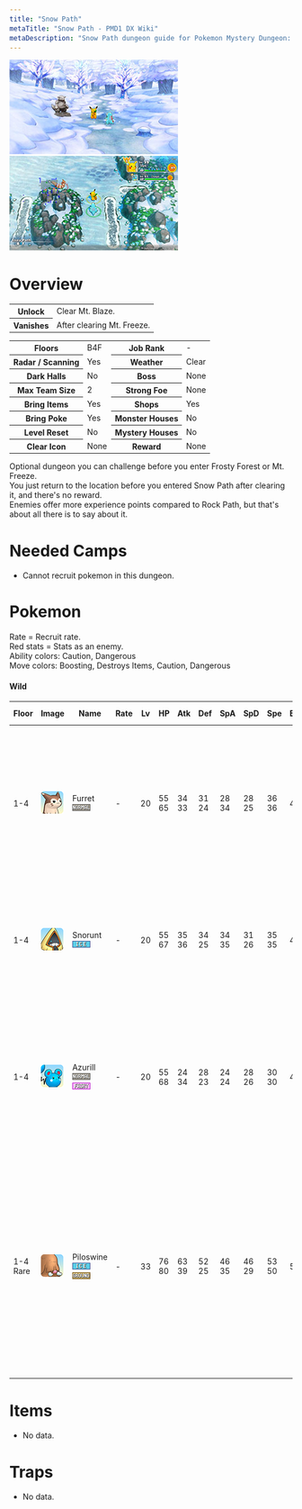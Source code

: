 ```yaml
---
title: "Snow Path"
metaTitle: "Snow Path - PMD1 DX Wiki"
metaDescription: "Snow Path dungeon guide for Pokemon Mystery Dungeon: Rescue Team DX."
---
```


<div class="pageTopImage dungeonPageTopImage2">
  <img src="../images/areas/frosty_forest_intro.jpg"/><img src="../images/areas/snow_path_2.jpg"/>
</div>

# Overview

<table class="dungeonOverview">
  <tr>
    <th>Unlock</th>
    <td class="highlightYellow">Clear Mt. Blaze.</td>
  </tr>
  <tr>
    <th>Vanishes</th>
    <td class="highlightYellow">After clearing Mt. Freeze.</td>
  </tr>
</table>

<table class="dungeonTable">
  <tr>
    <th>Floors</th>
    <td>B4F</td>
    <th>Job Rank</th>
    <td>-</td>
  </tr>
  <tr>
    <th>Radar / Scanning</th>
    <td>Yes</td>
    <th>Weather</th>
    <td>Clear</td>
  </tr>
  <tr>
    <th>Dark Halls</th>
    <td>No</td>
    <th>Boss</th>
    <td>None</td>
  </tr>
  <tr>
    <th>Max Team Size</th>
    <td>2</td>
    <th>Strong Foe</th>
    <td>None</td>
  </tr>
  <tr>
    <th>Bring Items</th>
    <td>Yes</td>
    <th>Shops</th>
    <td>Yes</td>
  </tr>
  <tr>
    <th>Bring Poke</th>
    <td>Yes</td>
    <th>Monster Houses</th>
    <td>No</td>
  </tr>
  <tr>
    <th>Level Reset</th>
    <td>No</td>
    <th>Mystery Houses</th>
    <td>No</td>
  </tr>
  <tr>
    <th>Clear Icon</th>
    <td>None</td>
    <th>Reward</th>
    <td>None</td>
  </tr>
</table>

Optional dungeon you can challenge before you enter Frosty Forest or Mt. Freeze.<br/>You just return to the location before you entered Snow Path after clearing it, and there's no reward.<br/>Enemies offer more experience points compared to Rock Path, but that's about all there is to say about it.

# Needed Camps

- Cannot recruit pokemon in this dungeon.

# Pokemon

Rate = Recruit rate.<br/>Red stats = Stats as an enemy.<br/>Ability colors: <span class="highlightYellow">Caution</span>, <span class="highlightOrange">Dangerous</span><br/>Move colors: <span class="boost">Boosting</span>, <span class="item">Destroys Items</span>, <span class="caution">Caution</span>, <span class="extreme">Dangerous</span>

#### Wild

|Floor|Image|Name|Rate|Lv|HP|Atk|Def|SpA|SpD|Spe|Exp|Ability + Moves|
|-|-|-|-|-|-|-|-|-|-|-|-|-|
|1-4|![Furret](../images/pokemon/162.png)|Furret<br/>![Normal](../images/type/normal.gif)|-|20|55<br/><span class="redText">65</span>|34<br/><span class="redText">33</span>|31<br/><span class="redText">24</span>|28<br/><span class="redText">34</span>|28<br/><span class="redText">25</span>|36<br/><span class="redText">36</span>|42|Run Away or Keen Eye<br/>Scratch / Foresight / Defense Curl /<br/>Agility / Quick Attack / Fury Swipes /<br/>Coil / Helping Hand|
|1-4|![Snorunt](../images/pokemon/361.png)|Snorunt<br/>![Ice](../images/type/ice.gif)|-|20|55<br/><span class="redText">67</span>|35<br/><span class="redText">36</span>|34<br/><span class="redText">25</span>|34<br/><span class="redText">35</span>|31<br/><span class="redText">26</span>|35<br/><span class="redText">35</span>|48|Inner Focus or Ice Body<br/>Ice Shard / Leer / Double Team /<br/>Bite / Powder Snow / Icy Wind|
|1-4|![Azurill](../images/pokemon/298.png)|Azurill<br/>![Normal](../images/type/normal.gif) ![Fairy](../images/type/fairy.gif)|-|20|55<br/><span class="redText">68</span>|24<br/><span class="redText">34</span>|28<br/><span class="redText">23</span>|24<br/><span class="redText">24</span>|28<br/><span class="redText">26</span>|30<br/><span class="redText">30</span>|40|Thick Fat or Huge Power<br/>Splash / Water Gun / Slam / Charm /<br/>Water Sport / Bubble / Bubble Beam /<br/>Helping Hand / Tail Whip|
|1-4<br/>Rare|![Piloswine](../images/pokemon/221.png)|Piloswine<br/>![Ice](../images/type/ice.gif) ![Ground](../images/type/ground.gif)|-|33|76<br/><span class="redText">80</span>|63<br/><span class="redText">39</span>|52<br/><span class="redText">25</span>|46<br/><span class="redText">35</span>|46<br/><span class="redText">29</span>|53<br/><span class="redText">50</span>|53|Oblivious or Snow Cloak<br/>Ancient Power / Peck / Odor Sleuth /<br/>Mud Sport / Ice Fang / Mud-Slap /<br/>Endure / Fury Attack / Mud Bomb /<br/>Icy Wind / Powder Snow / Take Down|

# Items

- No data.

# Traps

- No data.
